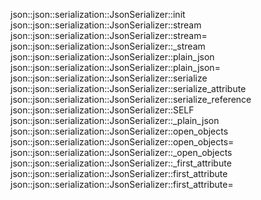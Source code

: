 json::json::serialization::JsonSerializer::init
json::json::serialization::JsonSerializer::stream
json::json::serialization::JsonSerializer::stream=
json::json::serialization::JsonSerializer::_stream
json::json::serialization::JsonSerializer::plain_json
json::json::serialization::JsonSerializer::plain_json=
json::json::serialization::JsonSerializer::serialize
json::json::serialization::JsonSerializer::serialize_attribute
json::json::serialization::JsonSerializer::serialize_reference
json::json::serialization::JsonSerializer::SELF
json::json::serialization::JsonSerializer::_plain_json
json::json::serialization::JsonSerializer::open_objects
json::json::serialization::JsonSerializer::open_objects=
json::json::serialization::JsonSerializer::_open_objects
json::json::serialization::JsonSerializer::_first_attribute
json::json::serialization::JsonSerializer::first_attribute
json::json::serialization::JsonSerializer::first_attribute=